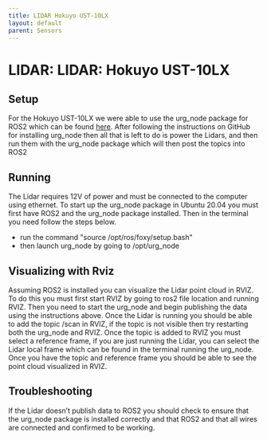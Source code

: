 ```yaml
---
title: LIDAR Hokuyo UST-10LX
layout: default
parent: Sensors
---
```


# LIDAR: LIDAR: Hokuyo UST-10LX
## Setup
For the Hokuyo UST-10LX we were able to use the urg_node package for ROS2 which can be found [here](https://github.com/ros-drivers/urg_node). After following the instructions on GitHub for installing urg_node then all that is left to do is power the Lidars, and then run them with the urg_node package which will then post the topics into ROS2
## Running
The Lidar requires 12V of power and must be connected to the computer using ethernet. To start up the urg_node package in Ubuntu 20.04 you must first have ROS2 and the urg_node package installed. Then in the terminal you need follow the steps below. 
- run the command "source /opt/ros/foxy/setup.bash"
- then launch urg_node by going to /opt/urg_node
## Visualizing with Rviz
Assuming ROS2 is installed you can visualize the Lidar point cloud in RVIZ. To do this you must first start RVIZ by going to ros2 file location and running RVIZ. Then you need to start the urg_node and begin publishing the data using the instructions above. Once the Lidar is running you should be able to add the topic /scan in RVIZ, if the topic is not visible then try restarting both the urg_node and RVIZ. Once the topic is added to RVIZ you must select a reference frame, if you are just running the Lidar, you can select the Lidar local frame which can be found in the terminal running the urg_node. Once you have the topic and reference frame you should be able to see the point cloud visualized in RVIZ.  
## Troubleshooting
If the Lidar doesn’t publish data to ROS2 you should check to ensure that the urg_node package is installed correctly and that ROS2 and that all wires are connected and confirmed to be working.  
